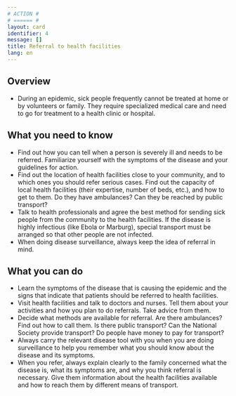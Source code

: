 ```yaml
---
# ACTION #
# ====== #
layout: card
identifier: 4
message: []
title: Referral to health facilities
lang: en
---
```


## Overview

- During an epidemic, sick people frequently cannot be treated at home or by volunteers or family. They require specialized medical care and need to go for treatment to a health clinic or hospital.


## What you need to know

- Find out how you can tell when a person is severely ill and needs to be referred. Familiarize yourself with the symptoms of the disease and your guidelines for action.
- Find out the location of health facilities close to your community, and to which ones you should refer serious cases. Find out the capacity of local health facilities (their expertise, number of beds, etc.), and how to get to them. Do they have ambulances? Can they be reached by public transport?
- Talk to health professionals and agree the best method for sending sick people from the community to the health facilities. If the disease is highly infectious (like Ebola or Marburg), special transport must be arranged so that other people are not infected.
- When doing disease surveillance, always keep the idea of referral in mind.

## What you can do

- Learn the symptoms of the disease that is causing the epidemic and the signs that indicate that patients should be referred to health facilities.
- Visit health facilities and talk to doctors and nurses. Tell them about your activities and how you plan to do referrals. Take advice from them.
- Decide what methods are available for referral. Are there ambulances? Find out how to call them. Is there public transport? Can the National Society provide transport? Do people have money to pay for transport?
- Always carry the relevant disease tool with you when you are doing surveillance to help you remember what you should know about the disease and its symptoms.
- When you refer, always explain clearly to the family concerned what the disease is, what its symptoms are, and why you think referral is necessary. Give them information about the health facilities available and how to reach them by different means of transport.
